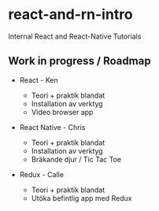 # react-and-rn-intro
Internal React and React-Native Tutorials

## Work in progress / Roadmap

* React - Ken
  * Teori + praktik blandat
  * Installation av verktyg
  * Video browser app

* React Native - Chris
  * Teori + praktik blandat
  * Installation av verktyg
  * Bräkande djur / Tic Tac Toe
  
* Redux - Calle
  * Teori + praktik blandat
  * Utöka befintlig app med Redux
  
